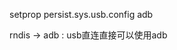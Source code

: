  [persist.sys.usb.config]: [rndis]
 
 setprop persist.sys.usb.config adb
 
 
 rndis -> adb : usb直连直接可以使用adb